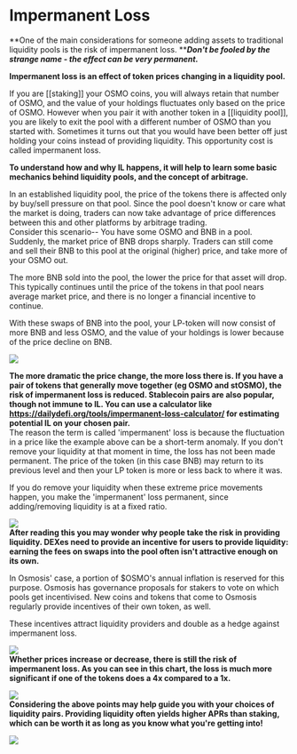 # Impermanent Loss

**One of the main considerations for someone adding assets to traditional liquidity pools is the risk of impermanent loss. **_**Don't be fooled by the strange name - the effect can be very permanent.**_

**Impermanent loss is an effect of token prices changing in a liquidity pool.**

If you are \[\[staking]] your OSMO coins, you will always retain that number of OSMO, and the value of your holdings fluctuates only based on the price of OSMO. However when you pair it with another token in a \[\[liquidity pool]], you are likely to exit the pool with a different number of OSMO than you started with. Sometimes it turns out that you would have been better off just holding your coins instead of providing liquidity. This opportunity cost is called impermanent loss.

<img src="https://image.scribehow-prod.com/Mfh-W8wB33T1ae-w4_lPz-Sk50xu8MrR-MRdQATBKTU/zoom:1.5013404825737264/enlarge:true/crop:746:420:nowe:650:361/wm:0:nowe:535:96:0.08928571428571429/aHR0cHM6Ly9jb2xvbnktcmVjb3JkZXIuczMuYW1hem9uYXdzLmNvbS9maWxlcy8yMDIyLTExLTI1L2Y5ZmNiYjdlLWMxZjUtNGRhZi04YjYzLTg4OTZlZGUyNmEyYi91c2VyX2Nyb3BwZWRfc2NyZWVuc2hvdC5qcGVn" alt="" data-size="original">\
**To understand how and why IL happens, it will help to learn some basic mechanics behind liquidity pools, and the concept of arbitrage.**

In an established liquidity pool, the price of the tokens there is affected only by buy/sell pressure on that pool. Since the pool doesn't know or care what the market is doing, traders can now take advantage of price differences between this and other platforms by arbitrage trading.\
Consider this scenario-- You have some OSMO and BNB in a pool. Suddenly, the market price of BNB drops sharply. Traders can still come and sell their BNB to this pool at the original (higher) price, and take more of your OSMO out.

The more BNB sold into the pool, the lower the price for that asset will drop. This typically continues until the price of the tokens in that pool nears average market price, and there is no longer a financial incentive to continue.

With these swaps of BNB into the pool, your LP-token will now consist of more BNB and less OSMO, and the value of your holdings is lower because of the price decline on BNB.

![](https://image.scribehow-prod.com/C5lDoRqoXKxS9URfb0coRyzmmTdPhi\_FuG5doo0qIaU/zoom:1.5013404825737264/enlarge:true/crop:746:420:nowe:436:330/wm:0:nowe:535:289:0.08928571428571429/aHR0cHM6Ly9jb2xvbnktcmVjb3JkZXIuczMuYW1hem9uYXdzLmNvbS9maWxlcy8yMDIyLTExLTI1LzU0OWQ1NzU3LTQ3ZTctNGJiOC05NTU1LWExNGVkN2Y4ZjFmYy9zY3JlZW5zaG90LnBuZw)

**The more dramatic the price change, the more loss there is. If you have a pair of tokens that generally move together (eg OSMO and stOSMO), the risk of impermanent loss is reduced. Stablecoin pairs are also popular, though not immune to IL. You can use a calculator like https://dailydefi.org/tools/impermanent-loss-calculator/ for estimating potential IL on your chosen pair.**\
The reason the term is called 'impermanent' loss is because the fluctuation in a price like the example above can be a short-term anomaly. If you don't remove your liquidity at that moment in time, the loss has not been made permanent. The price of the token (in this case BNB) may return to its previous level and then your LP token is more or less back to where it was.

If you do remove your liquidity when these extreme price movements happen, you make the 'impermanent' loss permanent, since adding/removing liquidity is at a fixed ratio.

![](https://image.scribehow-prod.com/UKVy5y6-cCrclfzH97YoCtkdsWSlAr5Y\_nGNMelKbCc/zoom:1.5013404825737264/enlarge:true/crop:746:420:nowe:8:344/wm:0:nowe:535:418:0.08928571428571429/aHR0cHM6Ly9jb2xvbnktcmVjb3JkZXIuczMuYW1hem9uYXdzLmNvbS9maWxlcy8yMDIyLTExLTI1LzkyZGVkMGFkLTQ5MzQtNGJjMC1hZTNmLTkwZTc3MjhhYTQxOC9zY3JlZW5zaG90LmpwZWc)\
**After reading this you may wonder why people take the risk in providing liquidity. DEXes need to provide an incentive for users to provide liquidity: earning the fees on swaps into the pool often isn't attractive enough on its own.**

In Osmosis' case, a portion of $OSMO's annual inflation is reserved for this purpose. Osmosis has governance proposals for stakers to vote on which pools get incentivised. New coins and tokens that come to Osmosis regularly provide incentives of their own token, as well.

These incentives attract liquidity providers and double as a hedge against impermanent loss.

![](https://image.scribehow-prod.com/4yTjdxCJhL1HlUUjike36stM6Uf4VR\_J9plc4Igeh3E/zoom:1.5013404825737264/enlarge:true/crop:746:420:nowe:586:330/wm:0:nowe:535:289:0.08928571428571429/aHR0cHM6Ly9jb2xvbnktcmVjb3JkZXIuczMuYW1hem9uYXdzLmNvbS9maWxlcy8yMDIyLTExLTI1L2FjMGQwMTVmLTYxYTQtNGMyZS1iZjIwLTUyNzdkOTgxZGYzZi9zY3JlZW5zaG90LnBuZw)\
**Whether prices increase or decrease, there is still the risk of impermanent loss. As you can see in this chart, the loss is much more significant if one of the tokens does a 4x compared to a 1x.**

![](https://image.scribehow-prod.com/eAPA4Qw\_a6aJ7YdeqcweHsafgMT4PFWEK0PXLwFFN28/zoom:1.5013404825737264/enlarge:true/crop:746:420:nowe:426:240/wm:0:nowe:535:289:0.08928571428571429/aHR0cHM6Ly9jb2xvbnktcmVjb3JkZXIuczMuYW1hem9uYXdzLmNvbS9maWxlcy8yMDIyLTExLTI1L2RhMjdmMmQxLWU4ZDktNGVhMC1iZDJlLThlOGZiOGUyYzlkMC9zY3JlZW5zaG90LnBuZw)\
**Considering the above points may help guide you with your choices of liquidity pairs. Providing liquidity often yields higher APRs than staking, which can be worth it as long as you know what you're getting into!**

![](https://image.scribehow-prod.com/k8RljORdVz28sDJVdCbx\_hcp0h7-hAJ-y8q6Ib5qkIo/zoom:2.007168458781362/enlarge:true/crop:558:420:nowe:0:8/wm:0:nowe:533:395:0.08928571428571429/aHR0cHM6Ly9jb2xvbnktcmVjb3JkZXIuczMuYW1hem9uYXdzLmNvbS9maWxlcy8yMDIyLTExLTI1LzJkY2QxYzk4LTkyMzUtNDc1YS1hOTA2LTA4M2Y4MGNiY2IzMS9zY3JlZW5zaG90LnBuZw)
